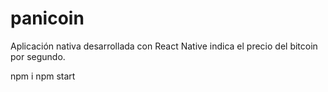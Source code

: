 # panicoin
Aplicación nativa desarrollada con React Native indica el precio del bitcoin por segundo.

npm i
npm start
